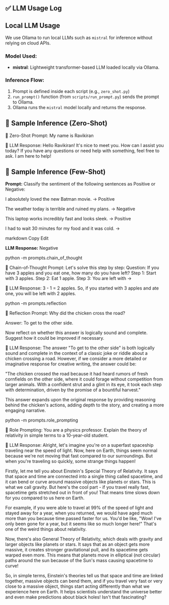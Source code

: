 ## ✅ LLM Usage Log

## Local LLM Usage

We use Ollama to run local LLMs such as `mistral` for inference without relying on cloud APIs.

### Model Used:
- **mistral**: Lightweight transformer-based LLM loaded locally via Ollama.

### Inference Flow:
1. Prompt is defined inside each script (e.g., `zero_shot.py`)
2. `run_prompt()` function (from `scripts/run_prompt.py`) sends the prompt to Ollama.
3. Ollama runs the `mistral` model locally and returns the response.

## 🧪 Sample Inference (Zero-Shot)
🔹 Zero-Shot Prompt:
My name is Ravikiran

🧠 LLM Response:
Hello Ravikiran! It's nice to meet you. How can I assist you today? If you have any questions or need help with something, feel free to ask. I am here to help!


## 🧪 Sample Inference (Few-Shot)

**Prompt:**
Classify the sentiment of the following sentences as Positive or Negative:

I absolutely loved the new Batman movie. -> Positive

The weather today is terrible and ruined my plans. -> Negative

This laptop works incredibly fast and looks sleek. -> Positive

I had to wait 30 minutes for my food and it was cold. ->

markdown
Copy
Edit

**LLM Response:**
Negative



 python -m prompts.chain_of_thought
>>

🔹 Chain-of-Thought Prompt:
Let's solve this step by step:
Question: If you have 3 apples and you eat one, how many do you have left?
Step 1: Start with 3 apples.
Step 2: Eat 1 apple.
Step 3: You are left with ->

🧠 LLM Response:
3 - 1 = 2 apples. So, if you started with 3 apples and ate one, you will be left with 2 apples.



python -m prompts.reflection
>>

🔹 Reflection Prompt:
Why did the chicken cross the road?

Answer: To get to the other side.

Now reflect on whether this answer is logically sound and complete. Suggest how it could be improved if necessary.

🧠 LLM Response:
The answer "To get to the other side" is both logically sound and complete in the context of a classic joke or riddle about a chicken crossing a road. However, if we consider a more detailed or imaginative response for creative writing, the answer could be:

"The chicken crossed the road because it had heard rumors of fresh cornfields on the other side, where it could forage without competition from larger animals. With a confident strut and a glint in its eye, it took each step with determination, driven by the promise of a bountiful harvest."

This answer expands upon the original response by providing reasoning behind the chicken's actions, adding depth to the story, and creating a more engaging narrative.


python -m prompts.role_prompting
>>

🔹 Role Prompting:
You are a physics professor. Explain the theory of relativity in simple terms to a 10-year-old student.   

🧠 LLM Response:
Alright, let's imagine you're on a superfast spaceship traveling near the speed of light. Now, here on Earth, things seem normal because we're not moving that fast compared to our surroundings. But when you're traveling so quickly, some strange things happen!

Firstly, let me tell you about Einstein's Special Theory of Relativity. It says that space and time are connected into a single thing called spacetime, and it can bend or curve around massive objects like planets or stars. This is what we call gravity. But here's the cool part - if you travel really fast, spacetime gets stretched out in front of you! That means time slows down for you compared to us here on Earth.       

For example, if you were able to travel at 99% of the speed of light and stayed away for a year, when you returned, we would have aged much more than you because time passed faster for us. You'd be like, "Wow! I've only been gone for a year, but it seems like so much longer here!" That's one of the weird things about relativity.

Now, there's also General Theory of Relativity, which deals with gravity and larger objects like planets or stars. It says that as an object gets more massive, it creates stronger gravitational pull, and its spacetime gets warped even more. This means that planets move in elliptical (not circular) paths around the sun because of the Sun's mass causing spacetime to curve!

So, in simple terms, Einstein's theories tell us that space and time are linked together, massive objects can bend them, and if you travel very fast or very close to a massive object, things start acting differently than what we experience here on Earth. It helps scientists understand the universe better and even make predictions about black holes! Isn't that fascinating?